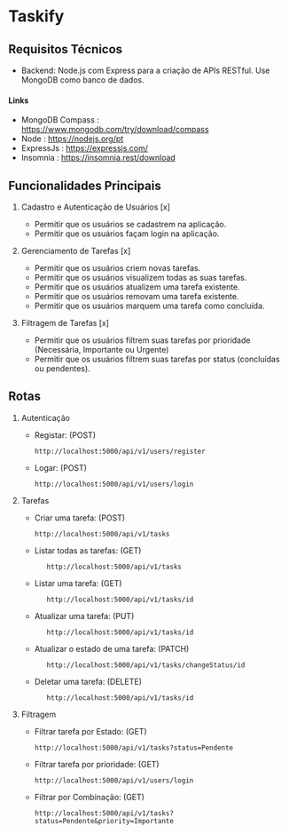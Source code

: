 # Taskify


## Requisitos Técnicos
 - Backend: Node.js com Express para a criação de APIs RESTful. Use MongoDB como banco de dados.
#### Links
  - MongoDB Compass : https://www.mongodb.com/try/download/compass
  - Node : https://nodejs.org/pt
  - ExpressJs : https://expressjs.com/
  - Insomnia : https://insomnia.rest/download

## Funcionalidades Principais
1. Cadastro e Autenticação de Usuários [x] <br>

    - Permitir que os usuários se cadastrem na aplicação.
    - Permitir que os usuários façam login na aplicação.

2. Gerenciamento de Tarefas [x] <br>
    - Permitir que os usuários criem novas tarefas.
    - Permitir que os usuários visualizem todas as suas tarefas.
    - Permitir que os usuários atualizem uma tarefa existente.
    - Permitir que os usuários removam uma tarefa existente.
    - Permitir que os usuários marquem uma tarefa como concluída.

3. Filtragem de Tarefas [x] <br>
    - Permitir que os usuários filtrem suas tarefas por  prioridade (Necessária, Importante ou Urgente) <br>
    - Permitir que os usuários filtrem suas tarefas por status (concluídas ou pendentes).<br>

## Rotas

1. Autenticação <br>
   - Registar: (POST)

   		 http://localhost:5000/api/v1/users/register
   - Logar: (POST)

   		 http://localhost:5000/api/v1/users/login
2. Tarefas <br>
   - Criar uma tarefa: (POST)

   		 http://localhost:5000/api/v1/tasks
   - Listar todas as tarefas:	(GET)

 			http://localhost:5000/api/v1/tasks
   - Listar uma tarefa: (GET)

 			http://localhost:5000/api/v1/tasks/id
   - Atualizar uma tarefa: (PUT)

 			http://localhost:5000/api/v1/tasks/id
   - Atualizar o estado de uma tarefa:  (PATCH)

 			http://localhost:5000/api/v1/tasks/changeStatus/id
   - Deletar uma tarefa:  (DELETE)

 			http://localhost:5000/api/v1/tasks/id

1. Filtragem <br>
   - Filtrar tarefa por Estado: (GET)

   		 http://localhost:5000/api/v1/tasks?status=Pendente
   - Filtrar tarefa por prioridade: (GET)

   		 http://localhost:5000/api/v1/users/login
   - Filtrar por Combinação: (GET)

   		 http://localhost:5000/api/v1/tasks?status=Pendente&priority=Importante
